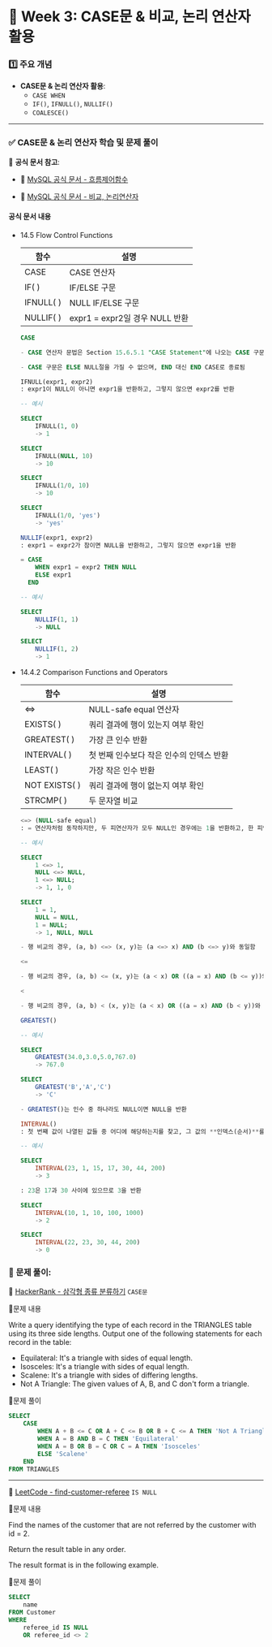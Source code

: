 # **📌 Week 3: CASE문 & 비교, 논리 연산자 활용**

### **1️⃣ 주요 개념**

- **CASE문 & 논리 연산자 활용**:
    - `CASE WHEN`
    - `IF()`, `IFNULL()`, `NULLIF()`
    - `COALESCE()`

---

### **✅ CASE문 & 논리 연산자 학습 및 문제 풀이**

📖 **공식 문서 참고**:

- 🔗 [MySQL 공식 문서 - 흐름제어함수](https://dev.mysql.com/doc/refman/8.4/en/flow-control-functions.html)

- 🔗 [MySQL 공식 문서 - 비교, 논리연산자](https://dev.mysql.com/doc/refman/8.4/en/comparison-operators.html)

#### 공식 문서 내용

- 14.5 Flow Control Functions

    |함수|설명|
    |-|-|
    |CASE|CASE 연산자|
    |IF( )|IF/ELSE 구문|
    |IFNULL( )|NULL IF/ELSE 구문|
    |NULLIF( )|expr1 = expr2일 경우 NULL 반환|

    ```SQL
    CASE

    - CASE 연산자 문법은 Section 15.6.5.1 "CASE Statement"에 나오는 CASE 구문과 다름

    - CASE 구문은 ELSE NULL절을 가질 수 없으며, END 대신 END CASE로 종료됨
    ```
    ```SQL
    IFNULL(expr1, expr2)
    : expr1이 NULL이 아니면 expr1을 반환하고, 그렇지 않으면 expr2를 반환

    -- 예시
    
    SELECT 
        IFNULL(1, 0)
        -> 1

    SELECT 
        IFNULL(NULL, 10)
        -> 10

    SELECT 
        IFNULL(1/0, 10)
        -> 10

    SELECT 
        IFNULL(1/0, 'yes')
        -> 'yes'
    ```
    ```SQL
    NULLIF(expr1, expr2)
    : expr1 = expr2가 참이면 NULL을 반환하고, 그렇지 않으면 expr1을 반환
    
    = CASE 
        WHEN expr1 = expr2 THEN NULL 
        ELSE expr1 
      END

    -- 예시

    SELECT 
        NULLIF(1, 1)
        -> NULL

    SELECT 
        NULLIF(1, 2)
        -> 1
    ```

- 14.4.2 Comparison Functions and Operators

    |함수|설명|
    |-|-|
    |<=>|NULL-safe equal 연산자|
    |EXISTS( )|쿼리 결과에 행이 있는지 여부 확인|
    |GREATEST( )|가장 큰 인수 반환|
    |INTERVAL( )|첫 번째 인수보다 작은 인수의 인덱스 반환|
    |LEAST( )|가장 작은 인수 반환|
    |NOT EXISTS( )|쿼리 결과에 행이 없는지 여부 확인|
    |STRCMP( )|두 문자열 비교|

    ```SQL
    <=> (NULL-safe equal)
    : = 연산자처럼 동작하지만, 두 피연산자가 모두 NULL인 경우에는 1을 반환하고, 한 피연산자가 NULL이면 0을 반환

    -- 예시

    SELECT 
        1 <=> 1, 
        NULL <=> NULL, 
        1 <=> NULL;
        -> 1, 1, 0

    SELECT 
        1 = 1, 
        NULL = NULL, 
        1 = NULL;
        -> 1, NULL, NULL

    - 행 비교의 경우, (a, b) <=> (x, y)는 (a <=> x) AND (b <=> y)와 동일함
    ```
    ```SQL
    <=

    - 행 비교의 경우, (a, b) <= (x, y)는 (a < x) OR ((a = x) AND (b <= y))와 동일

    <
    
    - 행 비교의 경우, (a, b) < (x, y)는 (a < x) OR ((a = x) AND (b < y))와 동일
    ```
    ```SQL
    GREATEST()

    -- 예시
    
    SELECT 
        GREATEST(34.0,3.0,5.0,767.0)
        -> 767.0

    SELECT 
        GREATEST('B','A','C')
        -> 'C'

    - GREATEST()는 인수 중 하나라도 NULL이면 NULL을 반환
    ```
    ```SQL
    INTERVAL()
    : 첫 번째 값이 나열된 값들 중 어디에 해당하는지를 찾고, 그 값의 **인덱스(순서)**를 반환

    -- 예시

    SELECT 
        INTERVAL(23, 1, 15, 17, 30, 44, 200)
        -> 3
    
    : 23은 17과 30 사이에 있으므로 3을 반환

    SELECT 
        INTERVAL(10, 1, 10, 100, 1000)
        -> 2

    SELECT 
        INTERVAL(22, 23, 30, 44, 200)
        -> 0
    ```

### 📝 **문제 풀이**:

🔗 [HackerRank - 삼각형 종류 분류하기](https://www.hackerrank.com/challenges/what-type-of-triangle/problem) `CASE문`

📍문제 내용

Write a query identifying the type of each record in the TRIANGLES table using its three side lengths. Output one of the following statements for each record in the table:
- Equilateral: It's a triangle with  sides of equal length.
- Isosceles: It's a triangle with  sides of equal length.
- Scalene: It's a triangle with  sides of differing lengths.
- Not A Triangle: The given values of A, B, and C don't form a triangle.

📍문제 풀이

```SQL
SELECT
    CASE
        WHEN A + B <= C OR A + C <= B OR B + C <= A THEN 'Not A Triangle'
        WHEN A = B AND B = C THEN 'Equilateral'
        WHEN A = B OR B = C OR C = A THEN 'Isosceles'
        ELSE 'Scalene'
    END
FROM TRIANGLES
```

---

🔗 [LeetCode - find-customer-referee](https://leetcode.com/problems/find-customer-referee/description/) `IS NULL`

📍문제 내용

Find the names of the customer that are not referred by the customer with id = 2.

Return the result table in any order.

The result format is in the following example.

📍문제 풀이

```SQL
SELECT
    name
FROM Customer
WHERE
    referee_id IS NULL 
    OR referee_id <> 2
```